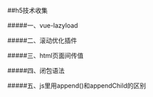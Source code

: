 ##h5技术收集

#####一、vue-lazyload



#####二、滚动优化插件



#####三、html页面间传值


#####四、闭包语法



#####五、js里用append()和appendChild的区别
